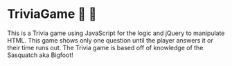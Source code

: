 # TriviaGame :bear: :game_die:

This is a Trivia game using JavaScript for the logic and jQuery to manipulate HTML. This game shows only one question until the player answers it or their time runs out. The Trivia game is based off of knowledge of the Sasquatch aka Bigfoot!

